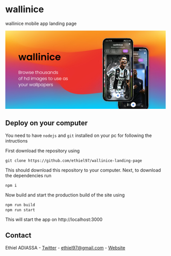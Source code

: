 # wallinice

wallinice mobile app landing page


![Demo Image](https://raw.githubusercontent.com/Ethiel97/wallinice-landing-page/master/assets/images/banner.png)

## Deploy on your computer

You need to have `nodejs` and `git` installed on your pc for following the intructions

First download the repository using
```
git clone https://github.com/ethiel97/wallinice-landing-page
```

This should download this repository to your computer. Next, to download the dependencies run
```
npm i
```

Now build and start the production build of the site using
```
npm run build
npm run start
```

This will start the app on http://localhost:3000


## Contact

Ethiel ADIASSA - [Twitter](https://www.twitter.com/enthusiastDev) - ethiel97@gmail.com - [Website](https://ethieladiassa.me)